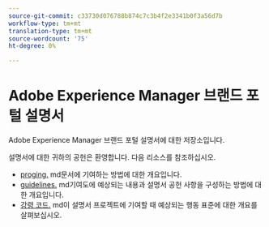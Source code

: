 ```yaml
---
source-git-commit: c33730d076788b874c7c3b4f2e3341b0f3a56d7b
workflow-type: tm+mt
translation-type: tm+mt
source-wordcount: '75'
ht-degree: 0%

---
```

# Adobe Experience Manager 브랜드 포털 설명서

Adobe Experience Manager 브랜드 포털 설명서에 대한 저장소입니다.

설명서에 대한 귀하의 공헌은 환영합니다. 다음 리소스를 참조하십시오.

* [proging.](contributing.md) md문서에 기여하는 방법에 대한 개요입니다.
* [guidelines.](guidelines.md) md기여도에 예상되는 내용과 설명서 공헌 사항을 구성하는 방법에 대한 개요입니다.
* [강령 코드.](code-of-conduct.md) md이 설명서 프로젝트에 기여할 때 예상되는 행동 표준에 대한 개요를 살펴보십시오.
